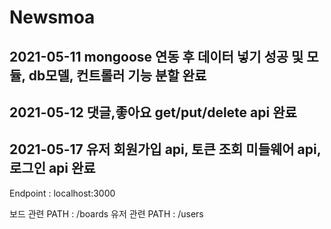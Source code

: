 # Newsmoa

## 2021-05-11 mongoose 연동 후 데이터 넣기 성공 및 모듈, db모델, 컨트롤러 기능 분할 완료

## 2021-05-12 댓글,좋아요 get/put/delete api 완료

## 2021-05-17 유저 회원가입 api, 토큰 조회 미들웨어 api, 로그인 api 완료 

Endpoint : localhost:3000

보드 관련 PATH : /boards
유저 관련 PATH : /users
